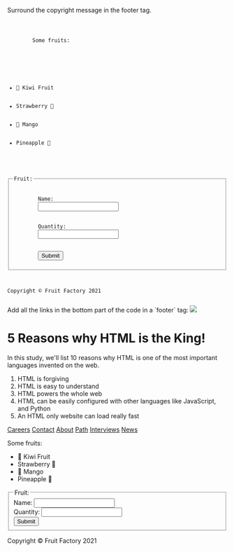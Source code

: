 Surround the copyright
message in the footer tag.

<codeblock language="html" type="exercise" testMode="fixedInput">
<code>
<p>
        Some fruits:
    </p>
    <ul>
        <li>🥝 Kiwi Fruit </li>
        <li>Strawberry 🍓</li>
        <li>🥭 Mango</li>
        <li>Pineapple 🍍</li>
    </ul>
    <fieldset>
        <legend>Fruit:</legend>
        <label>Name: </label>
        <input type="text">
        <br>
        <label>Quantity: </label>
        <input type="number">
        <br>
        <input type="submit">
    </fieldset>
    <p>Copyright © Fruit Factory 2021</p>
</code>
</codeblock>
Add all the links in the
bottom part of the code in
a `footer` tag:

<codeblock language="html" type="exercise" testMode="fixedInput">
<html>
    <head>
    </head>
    <body>
        <img src = "#">
        <h1>5 Reasons why HTML is the King!</h1>
        <p>In this study, we'll list 10 reasons why HTML is one of the most important languages invented on the web.</p>
        <ol>
            <li>HTML is forgiving</li>
            <li>HTML is easy to understand</li>
            <li>HTML powers the whole web</li>
            <li>HTML can be easily configured with other languages like JavaScript, and Python</li>
            <li>An HTML only website can load really fast</li>
        </ol>
        <footer>
			<a href = "/jobs">Careers</a>
			<a href = "/contact">Contact</a>
			<a href = "/about">About</a>
			<a href = "/path">Path</a>
			<a href = "/interviews">Interviews</a>
			<a href = "/news">News</a>
        </footer>
    </body>
</html>
</code>

<solution>
<p>
        Some fruits:
    </p>
    <ul>
        <li>🥝 Kiwi Fruit </li>
        <li>Strawberry 🍓</li>
        <li>🥭 Mango</li>
        <li>Pineapple 🍍</li>
    </ul>
    <fieldset>
        <legend>Fruit:</legend>
        <label>Name: </label>
        <input type="text">
        <br>
        <label>Quantity: </label>
        <input type="number">
        <br>
        <input type="submit">
    </fieldset>
	<footer>
    	<p>Copyright © Fruit Factory 2021</p>
	</footer>
</solution>
</codeblock>